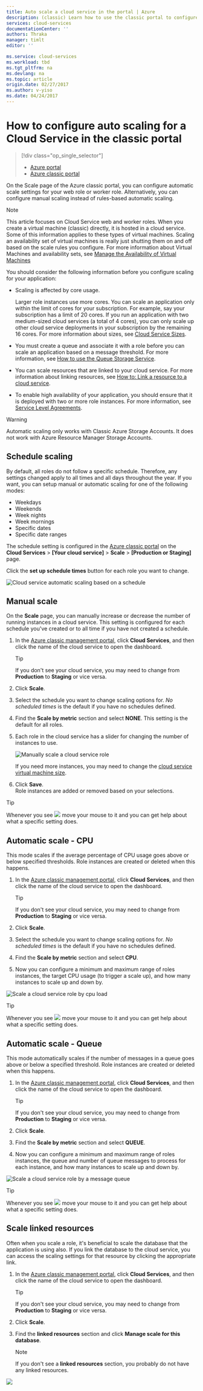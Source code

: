 ```yaml
---
title: Auto scale a cloud service in the portal | Azure
description: (classic) Learn how to use the classic portal to configure auto scale rules for a cloud service web role or worker role in Azure.
services: cloud-services
documentationCenter: ''
authors: Thraka
manager: timlt
editor: ''

ms.service: cloud-services
ms.workload: tbd
ms.tgt_pltfrm: na
ms.devlang: na
ms.topic: article
origin.date: 02/27/2017
ms.author: v-yiso
ms.date: 04/24/2017
---
```


# How to configure auto scaling for a Cloud Service in the classic portal

> [!div class="op_single_selector"]
>- [Azure portal](./cloud-services-how-to-scale-portal.md)
>- [Azure classic portal](./cloud-services-how-to-scale.md)

On the Scale page of the Azure classic portal, you can configure automatic scale settings for your web role or worker role. Alternatively, you can configure manual scaling instead of rules-based automatic scaling.

>[!NOTE]
> This article focuses on Cloud Service web and worker roles. When you create a virtual machine (classic) directly, it is hosted in a cloud service. Some of this information applies to these types of virtual machines. Scaling an availability set of virtual machines is really just shutting them on and off based on the scale rules you configure. For more information about Virtual Machines and availability sets, see [Manage the Availability of Virtual Machines](../virtual-machines/virtual-machines-windows-classic-configure-availability.md)

You should consider the following information before you configure scaling for your application:

- Scaling is affected by core usage.

    Larger role instances use more cores. You can scale an application only within the limit of cores for your subscription. For example, say your subscription has a limit of 20 cores. If you run an application with two medium-sized cloud services (a total of 4 cores), you can only scale up other cloud service deployments in your subscription by the remaining 16 cores. For more information about sizes, see [Cloud Service Sizes](cloud-services-sizes-specs.md).

- You must create a queue and associate it with a role before you can scale an application based on a message threshold. For more information, see [How to use the Queue Storage Service](../storage/storage-dotnet-how-to-use-queues.md).

- You can scale resources that are linked to your cloud service. For more information about linking resources, see [How to: Link a resource to a cloud service](./cloud-services-how-to-manage.md#how-to-link-a-resource-to-a-cloud-service).

- To enable high availability of your application, you should ensure that it is deployed with two or more role instances. For more information, see [Service Level Agreements](https://www.azure.cn/support/legal/sla).

> [!WARNING]
> Automatic scaling only works with Classic Azure Storage Accounts. It does not work with Azure Resource Manager Storage Accounts.

## Schedule scaling
By default, all roles do not follow a specific schedule. Therefore, any settings changed apply to all times and all days throughout the year. If you want, you can setup manual or automatic scaling for one of the following modes:

- Weekdays
- Weekends
- Week nights
- Week mornings
- Specific dates
- Specific date ranges

The schedule setting is configured in the [Azure classic portal](https://manage.windowsazure.cN/) on the  
**Cloud Services** > **\[Your cloud service\]** > **Scale** > **\[Production or Staging\]** page.

Click the **set up schedule times** button for each role you want to change.

![Cloud service automatic scaling based on a schedule][scale_schedules]

## Manual scale
On the **Scale** page, you can manually increase or decrease the number of running instances in a cloud service. This setting is configured for each schedule you've created or to all time if you have not created a schedule.

1. In the [Azure classic management portal](https://manage.windowsazure.cn), click **Cloud Services**, and then click the name of the cloud service to open the dashboard.

    > [!TIP]
    > If you don't see your cloud service, you may need to change from **Production** to **Staging** or vice versa.

2. Click **Scale**.
3. Select the schedule you want to change scaling options for. *No scheduled times* is the default if you have no schedules defined.
4. Find the **Scale by metric** section and select **NONE**. This setting is the default for all roles.
5. Each role in the cloud service has a slider for changing the number of instances to use.

    ![Manually scale a cloud service role][manual_scale]

    If you need more instances, you may need to change the [cloud service virtual machine size](./cloud-services-sizes-specs.md).

6. Click **Save**.  
   Role instances are added or removed based on your selections.

>[!TIP]
> Whenever you see ![][tip_icon] move your mouse to it and you can get help about what a specific setting does.

## Automatic scale - CPU
This mode scales if the average percentage of CPU usage goes above or below specified thresholds. Role instances are created or deleted when this happens.

1. In the [Azure classic management portal](https://manage.windowsazure.cn), click **Cloud Services**, and then click the name of the cloud service to open the dashboard.

    > [!TIP]
    > If you don't see your cloud service, you may need to change from **Production** to **Staging** or vice versa.

2. Click **Scale**.
3. Select the schedule you want to change scaling options for. *No scheduled times* is the default if you have no schedules defined.
4. Find the **Scale by metric** section and select **CPU**.

5. Now you can configure a minimum and maximum range of roles instances, the target CPU usage (to trigger a scale up), and how many instances to scale up and down by.

![Scale a cloud service role by cpu load][cpu_scale]

>[!TIP]
> Whenever you see ![][tip_icon] move your mouse to it and you can get help about what a specific setting does.

## Automatic scale - Queue
This mode automatically scales if the number of messages in a queue goes above or below a specified threshold. Role instances are created or deleted when this happens.

1. In the [Azure classic management portal](https://manage.windowsazure.cn), click **Cloud Services**, and then click the name of the cloud service to open the dashboard.

    > [!TIP]
    > If you don't see your cloud service, you may need to change from **Production** to **Staging** or vice versa.

2. Click **Scale**.
3. Find the **Scale by metric** section and select **QUEUE**.
4. Now you can configure a minimum and maximum range of roles instances, the queue and number of queue messages to process for each instance, and how many instances to scale up and down by.

![Scale a cloud service role by a message queue][queue_scale]

>[!TIP]
> Whenever you see ![][tip_icon] move your mouse to it and you can get help about what a specific setting does.

## Scale linked resources
Often when you scale a role, it's beneficial to scale the database that the application is using also. If you link the database to the cloud service, you can access the scaling settings for that resource by clicking the appropriate link.

1. In the [Azure classic management portal](https://manage.windowsazure.cn), click **Cloud Services**, and then click the name of the cloud service to open the dashboard.

    > [!TIP]
    > If you don't see your cloud service, you may need to change from **Production** to **Staging** or vice versa.

2. Click **Scale**.
3. Find the **linked resources** section and click **Manage scale for this database**.

    > [!NOTE]
    > If you don't see a **linked resources** section, you probably do not have any linked resources.

![][linked_resource]

[manual_scale]: ./media/cloud-services-how-to-scale/manual-scale.png
[queue_scale]: ./media/cloud-services-how-to-scale/queue-scale.png
[cpu_scale]: ./media/cloud-services-how-to-scale/cpu-scale.png
[tip_icon]: ./media/cloud-services-how-to-scale/tip.png
[scale_schedules]: ./media/cloud-services-how-to-scale/schedules.png
[scale_popup]: ./media/cloud-services-how-to-scale/schedules-dialog.png
[linked_resource]: ./media/cloud-services-how-to-scale/linked-resources.png